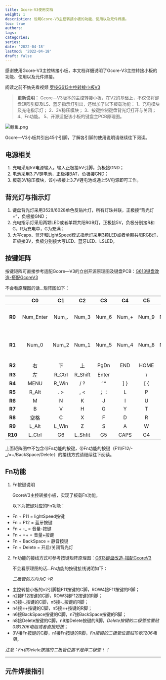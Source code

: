 ```yaml
---
title: Gcore-V3使用文档
weight: 1
description: 说明Gcore-V3主控转接小板的功能、使用以及元件焊接。
toc: true
authors:
tags:
categories:
series:
date: '2022-04-18'
lastmod: '2022-04-18'
draft: false
---
```


感谢使用Gcore-V3主控转接小板，本文档详细说明了Gcore-V3主控转接小板的功能、使用以及元件焊接。

阅读之前不妨先看视频 [罗技G613主控转接小板V3](https://gohugo.io/getting-started/installing/) 


>  **更新说明：**
	Gcore—V3版本的主控转接小板，在V2的基础上，不仅仅将键盘矩阵引脚及LS、蓝牙指示灯引出，还增加了以下板载功能：
	1、充电模块及充电指示灯；
	2、3V稳压模块；
	3、按键控制键盘背光灯打开与关闭；
	4、Fn功能。
	5、开源适配该小板的键盘主PCB原理图。

![鲸鱼.png](https://upload-images.jianshu.io/upload_images/11365890-3b016fdaed6f5157.png?imageMogr2/auto-orient/strip|imageView2/2/w/1200/format/webp)

Gcore—V3小板共引出45个引脚，了解各引脚的使用说明请继续往下阅读。

## 电源相关
1. 充电采用5V电源输入，输入正极接5V引脚，负极接GND；
2. 电池采用3.7V锂电池，正极接BAT，负极接GND；
3. 板载3V稳压模块，该小板接上3.7V锂电池或通上5V电源即可工作。

## 背光灯与指示灯
1. 键盘背光灯采用3528/6028单色反贴片灯，所有灯珠并联，正极接“背光灯+”，负极接GND；
2. 充电指示灯采用两颗LED或者单颗共阳RGB灯，正极接5V，负极分别接R和G，R为充电中，G为充满；
3. 大写caps、蓝牙和LightSpeed模式指示灯采用3颗LED或者单颗共阳RGB灯，正极接3V，负极分别接大写LED、蓝牙LED、LSLED。

## 按键矩阵
按键矩阵可直接参考适配Gcore—V3的立创开源原理图及键盘PCB：[G613键盘改造-搭配GcoreV3](https://gohugo.io/getting-started/installing/) 

不会看原理图的话...矩阵图如下：

|  | C0        | C1     | C2      | C3    | C4       | C5    | C6             | C7        | C8       | C9         | C10  | C11 |
|:-------:|:---------:|:------:|:-------:|:-----:|:--------:|:-----:|:--------------:|:---------:|:--------:|:----------:|:----:|:---:|
| **R0**  | Num_Enter | Num_.  | Num_3   | Num_6 | Num_+    | Num_9 | Num_-          | Num_*     | 上一曲      | 下一曲        | 音量+  | 音量- |
| **R1**  | Num_0     | Num_2  | Num_1   | Num_5 | Num_4    | Num_8 | Num_7          | Num_/     | NumLock  | 停止播放       | 暂停播放 | 静音  |
| **R2**  | 右         | 下      | 上       | PgDn  | END      | HOME  | INS            | PgUp      | PB       | SL         | PS   |
| **R3**      | 左         | R_Ctrl | R_Shift | Enter | | \ |   |  |   |        |
| **R4**      | MENU      | R_Win  | / ?     | ‘ “   | ] }      | [ {   |     |  |  | |
| **R5**      | R_Alt     | . >    | , <     | ；：    | L        | P     | O              | 0)        | 9(       | F10        | F9   |
| **R6**      | M         | N      | K       | J     | I        | U     | 8 | 7 | F8       | F7         |
| **R7**      | B         | V      | H       | G     | Y        | T     | 6 | 5 | F6       | F5         |
| **R8**      | 空格        | C      | X       | F     | D        | R     | E              | 4 | 3 | F4         | F3   |
| **R9**      | L_Alt     | L_Win  | Z       | S     | A        | W     | Q              | 2 | 1 | F2         | F1   |
| **R10**     | L_Ctrl    | G6     | L_Shfit | G5    | CAPS     | G4    | Tab            | G3        | ` ～      | G2         | ESC  | G1  |

上面矩阵图中不包含带Fn功能的按键，带Fn功能的按键（F11/F12/-_/=+/BackSpace/Delete）的接线方式请继续往下阅读。

## Fn功能
1. Fn按键说明
    
    GcoreV3主控转接小板，实现了板载Fn功能。
    
    以下为按键对应的Fn功能：
- Fn + F11 = lightSpeed按键
- Fn + F12 = 蓝牙按键
- Fn + -_  = 音量-按键
- Fn + =+  = 音量+按键
- Fn + BackSpace = 静音按键
- Fn + Delete = 开启/关闭背光灯

2. Fn功能的接线方式可参考按键矩阵原理图：[G613键盘改造-搭配GcoreV3](https://gohugo.io/getting-started/installing/) 

    不会看原理图的话...Fn功能的按键接线说明如下：

    _二极管的方向为C→R_

- 主控转接小板的n2引脚接F11按键的C脚，ROW4接F11按键的R脚；
- n2接F12按键的C脚，ROW3接F12按键的R脚；
- n3接-_按键的C脚，n5接-\_按键的R脚；
- n4接=+按键的C脚，n5接=+按键的R脚；
- n6接BackSpace按键的C脚，n7接BackSpace按键的R脚；
- n8接Delete按键的C脚，n9接Delete按键的R脚，_Delete按键的二极管位置贴0欧1206电阻或者直接短接_；
- 3V接Fn按键的C脚，n1接Fn按键的R脚，_Fn按键的二极管位置贴10欧1206电阻_。

_注意：Fn和Delete按键的二极管位置不是焊二极管！！_

***
	
## 元件焊接指引
